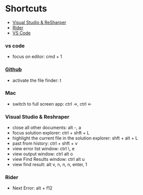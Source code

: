 # Shortcuts

* [Visual Studio & ReSharper](#visual-studio--resharper)
* [Rider](#rider)
* [VS Code](#vs-code)

### vs code

* focus on editor: cmd + 1

### [Github](https://help.github.com/articles/using-keyboard-shortcuts/)

* activate the file finder: t 


### Mac

* switch to full screen app: ctrl ->, ctrl <-


### Visual Studio & Reshraper

* close all other documents: alt -,  a
* focus solution explorer: ctrl + shft + L
* highlight the current file in the solution explorer: shft + alt + L
* past from history: ctrl + shft + v
* view error list window: ctrl \\, e
* view output window: ctrl alt o
* view Find Results window: ctrl alt u
* view find result: alt v, n, n, n, enter, 1

### Rider

* Next Error: alt + f12
